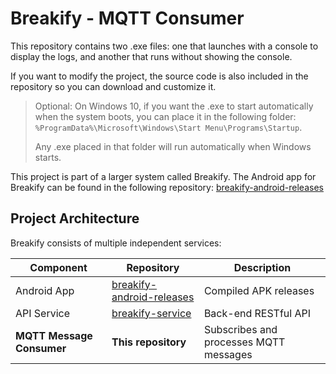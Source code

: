 # Breakify - MQTT Consumer

This repository contains two .exe files: one that launches with a console to display the logs, and another that runs without showing the console.

If you want to modify the project, the source code is also included in the repository so you can download and customize it.

> Optional: On Windows 10, if you want the .exe to start automatically when the system boots, you can place it in the following folder: `%ProgramData%\Microsoft\Windows\Start Menu\Programs\Startup`.
>
> Any .exe placed in that folder will run automatically when Windows starts.

This project is part of a larger system called Breakify. The Android app for Breakify can be found in the following repository: [breakify-android-releases](https://github.com/Estimp/breakify-android-releases/tree/main)

## Project Architecture
Breakify consists of multiple independent services:

| Component       | Repository                          | Description                  |
|-----------------|-------------------------------------|------------------------------|
| Android App | [breakify-android-releases](https://github.com/Estimp/breakify-android-releases/tree/main) | Compiled APK releases |
| API Service | [breakify-service](https://github.com/Estimp/breakify-service) | Back-end RESTful API |
| **MQTT Message Consumer** | **This repository** | Subscribes and processes MQTT messages |
